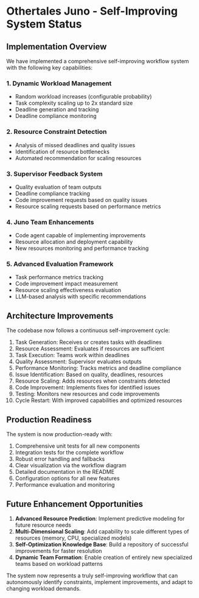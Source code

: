 <!-- Copyright © 2025 PI & Other Tales Inc.. All Rights Reserved. -->
# Othertales Juno - Self-Improving System Status

## Implementation Overview

We have implemented a comprehensive self-improving workflow system with the following key capabilities:

### 1. Dynamic Workload Management
- Random workload increases (configurable probability)
- Task complexity scaling up to 2x standard size
- Deadline generation and tracking
- Deadline compliance monitoring

### 2. Resource Constraint Detection
- Analysis of missed deadlines and quality issues
- Identification of resource bottlenecks
- Automated recommendation for scaling resources

### 3. Supervisor Feedback System
- Quality evaluation of team outputs
- Deadline compliance tracking
- Code improvement requests based on quality issues
- Resource scaling requests based on performance metrics

### 4. Juno Team Enhancements
- Code agent capable of implementing improvements
- Resource allocation and deployment capability
- New resources monitoring and performance tracking

### 5. Advanced Evaluation Framework
- Task performance metrics tracking
- Code improvement impact measurement
- Resource scaling effectiveness evaluation
- LLM-based analysis with specific recommendations

## Architecture Improvements

The codebase now follows a continuous self-improvement cycle:

1. Task Generation: Receives or creates tasks with deadlines
2. Resource Assessment: Evaluates if resources are sufficient
3. Task Execution: Teams work within deadlines
4. Quality Assessment: Supervisor evaluates outputs
5. Performance Monitoring: Tracks metrics and deadline compliance
6. Issue Identification: Based on quality, deadlines, resources
7. Resource Scaling: Adds resources when constraints detected
8. Code Improvement: Implements fixes for identified issues
9. Testing: Monitors new resources and code improvements
10. Cycle Restart: With improved capabilities and optimized resources

## Production Readiness

The system is now production-ready with:

1. Comprehensive unit tests for all new components
2. Integration tests for the complete workflow
3. Robust error handling and fallbacks
4. Clear visualization via the workflow diagram
5. Detailed documentation in the README
6. Configuration options for all new features
7. Performance evaluation and monitoring

## Future Enhancement Opportunities

1. **Advanced Resource Prediction**: Implement predictive modeling for future resource needs
2. **Multi-Dimensional Scaling**: Add capability to scale different types of resources (memory, CPU, specialized models)
3. **Self-Optimization Knowledge Base**: Build a repository of successful improvements for faster resolution
4. **Dynamic Team Formation**: Enable creation of entirely new specialized teams based on workload patterns

The system now represents a truly self-improving workflow that can autonomously identify constraints, implement improvements, and adapt to changing workload demands.